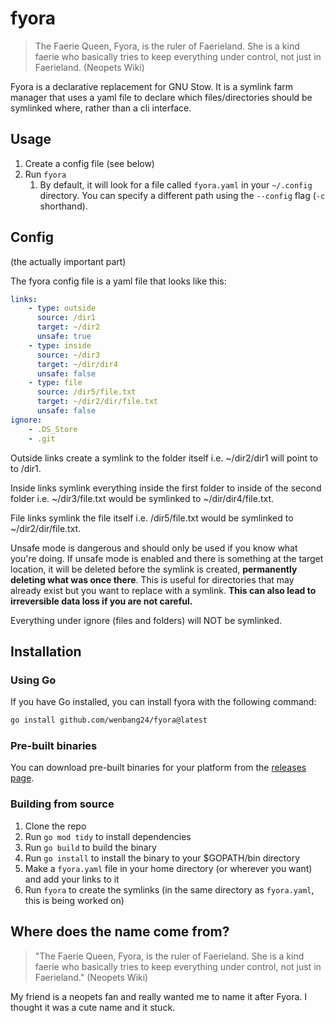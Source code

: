 # fyora
> The Faerie Queen, Fyora, is the ruler of Faerieland. She is a kind faerie who basically tries to keep everything under control, not just in Faerieland. (Neopets Wiki)

Fyora is a declarative replacement for GNU Stow. It is a symlink farm manager that uses a yaml file to declare which files/directories should be symlinked where, rather than a cli interface.

## Usage
1. Create a config file (see below)
2. Run `fyora`
    1. By default, it will look for a file called `fyora.yaml` in your `~/.config` directory. You can specify a different path using the `--config` flag (`-c` shorthand).

## Config
(the actually important part)

The fyora config file is a yaml file that looks like this:
```yaml
links:
    - type: outside
      source: /dir1
      target: ~/dir2
      unsafe: true
    - type: inside
      source: ~/dir3
      target: ~/dir/dir4
      unsafe: false
    - type: file
      source: /dir5/file.txt
      target: ~/dir2/dir/file.txt
      unsafe: false
ignore:
    - .DS_Store
    - .git
```
Outside links create a symlink to the folder itself i.e. ~/dir2/dir1 will point to to /dir1.

Inside links symlink everything inside the first folder to inside of the second folder i.e. ~/dir3/file.txt would be symlinked to ~/dir/dir4/file.txt.

File links symlink the file itself i.e. /dir5/file.txt would be symlinked to ~/dir2/dir/file.txt.

Unsafe mode is dangerous and should only be used if you know what you're doing. If unsafe mode is enabled and there is something at the target location, it will be deleted before the symlink is created, **permanently deleting what was once there**. This is useful for directories that may already exist but you want to replace with a symlink. **This can also lead to irreversible data loss if you are not careful.**

Everything under ignore (files and folders) will NOT be symlinked.

## Installation
### Using Go
If you have Go installed, you can install fyora with the following command:
```bash
go install github.com/wenbang24/fyora@latest
```
### Pre-built binaries
You can download pre-built binaries for your platform from the [releases page](https://github.com/wenbang24/fyora/releases).
### Building from source
1. Clone the repo
2. Run `go mod tidy` to install dependencies
3. Run `go build` to build the binary
4. Run `go install` to install the binary to your $GOPATH/bin directory
5. Make a `fyora.yaml` file in your home directory (or wherever you want) and add your links to it
6. Run `fyora` to create the symlinks (in the same directory as `fyora.yaml`, this is being worked on)

## Where does the name come from?
> "The Faerie Queen, Fyora, is the ruler of Faerieland. She is a kind faerie who basically tries to keep everything under control, not just in Faerieland." (Neopets Wiki)

My friend is a neopets fan and really wanted me to name it after Fyora. I thought it was a cute name and it stuck.
